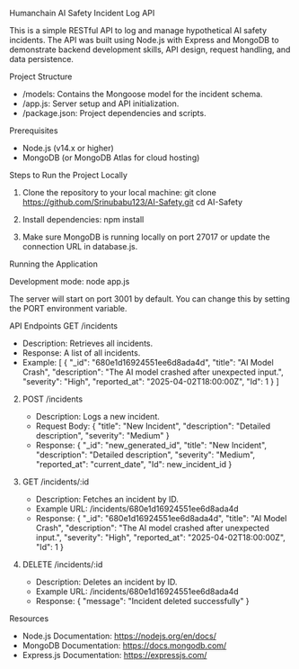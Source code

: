 Humanchain AI Safety Incident Log API

This is a simple RESTful API to log and manage hypothetical AI safety incidents. The API was built using Node.js with Express and MongoDB to demonstrate backend development skills, API design, request handling, and data persistence.

Project Structure
- /models: Contains the Mongoose model for the incident schema.
- /app.js: Server setup and API initialization.
- /package.json: Project dependencies and scripts.

Prerequisites
- Node.js (v14.x or higher)
- MongoDB (or MongoDB Atlas for cloud hosting)

Steps to Run the Project Locally

1. Clone the repository to your local machine:
   git clone https://github.com/Srinubabu123/AI-Safety.git
   cd AI-Safety

2. Install dependencies:
   npm install

3. Make sure MongoDB is running locally on port 27017 or update the connection URL in database.js.

Running the Application

Development mode:
node app.js

The server will start on port 3001 by default. You can change this by setting the PORT environment variable.

API Endpoints
GET /incidents
   - Description: Retrieves all incidents.
   - Response: A list of all incidents.
   - Example:
     [
       {
         "_id": "680e1d16924551ee6d8ada4d",
         "title": "AI Model Crash",
         "description": "The AI model crashed after unexpected input.",
         "severity": "High",
         "reported_at": "2025-04-02T18:00:00Z",
         "Id": 1
       }
     ]

2. POST /incidents
   - Description: Logs a new incident.
   - Request Body:
     {
       "title": "New Incident",
       "description": "Detailed description",
       "severity": "Medium"
     }
   - Response:
     {
       "_id": "new_generated_id",
       "title": "New Incident",
       "description": "Detailed description",
       "severity": "Medium",
       "reported_at": "current_date",
       "Id": new_incident_id
     }

3. GET /incidents/:id
   - Description: Fetches an incident by ID.
   - Example URL: /incidents/680e1d16924551ee6d8ada4d
   - Response:
     {
       "_id": "680e1d16924551ee6d8ada4d",
       "title": "AI Model Crash",
       "description": "The AI model crashed after unexpected input.",
       "severity": "High",
       "reported_at": "2025-04-02T18:00:00Z",
       "Id": 1
     }

4. DELETE /incidents/:id
   - Description: Deletes an incident by ID.
   - Example URL: /incidents/680e1d16924551ee6d8ada4d
   - Response:
     {
       "message": "Incident deleted successfully"
     }

Resources

- Node.js Documentation: https://nodejs.org/en/docs/
- MongoDB Documentation: https://docs.mongodb.com/
- Express.js Documentation: https://expressjs.com/
